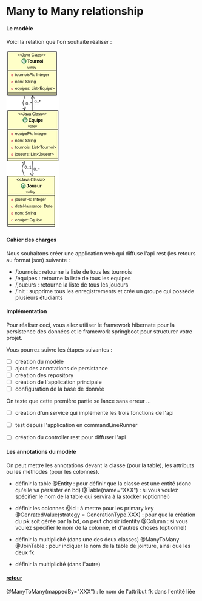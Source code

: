 # Many to Many relationship

#### Le modèle

Voici la relation que l'on souhaite réaliser :

![img](volley.png)

#### Cahier des charges

Nous souhaitons créer une application web qui diffuse l'api rest (les retours au format json) suivante :
- /tournois : retourne la liste de tous les tournois
- /equipes : retourne la liste de tous les equipes
- /joueurs : retourne la liste de tous les joueurs
- /init : supprime tous les enregistrements et crée un groupe qui possède plusieurs étudiants

#### Implémentation

Pour réaliser ceci, vous allez utiliser le framework hibernate pour la persistence des données et le framework springboot pour structurer votre projet.


Vous pourrez suivre les étapes suivantes :
- [ ] création du modèle
- [ ] ajout des annotations de persistance
- [ ] création des repository
- [ ] création de l'application principale
- [ ] configuration de la base de donnée

On teste que cette première partie se lance sans erreur ...

- [ ] création d'un service qui implémente les trois fonctions de l'api
- [ ] test depuis l'application en commandLineRunner
- [ ] création du controller rest pour diffuser l'api


#### Les annotations du modèle

On peut mettre les annotations devant la classe (pour la table), les attributs ou les méthodes (pour les colonnes).

* définir la table
@Entity : pour définir que la classe est une entité (donc qu'elle va persister en bd)
@Table(name="XXX") : si vous voulez spécifier le nom de la table qui servira à la stocker (optionnel)

* définir les colonnes
@Id : à mettre pour les primary key
@GenratedValue(strategy = GenerationType.XXX) : pour que la création du pk soit gérée par la bd, on peut choisir identity
@Column : si vous voulez spécifier le nom de la colonne, et d'autres choses (optionnel)

* définir la multiplicité (dans une des deux classes)
@ManyToMany
@JoinTable : pour indiquer le nom de la table de jointure, ainsi que les deux fk

* définir la multiplicité (dans l'autre)

#### [retour](../README.md)
@ManyToMany(mappedBy="XXX") : le nom de l'attribut fk dans l'entité liée
